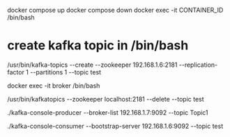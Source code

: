 docker compose up
docker compose down
docker exec -it CONTAINER_ID /bin/bash

# create kafka topic in /bin/bash
/usr/bin/kafka-topics --create --zookeeper 192.168.1.6:2181 --replication-factor 1 --partitions 1 --topic test

docker exec -it broker /bin/bash

/usr/bin/kafka­topics ­­--zookeeper localhost:2181 --­­delete --topic test

./kafka­-console­-producer --­­broker-­list 192.168.1.7:9092 ­­--topic Topic1

./kafka-console-consumer --bootstrap-server 192.168.1.6:9092 --topic test
